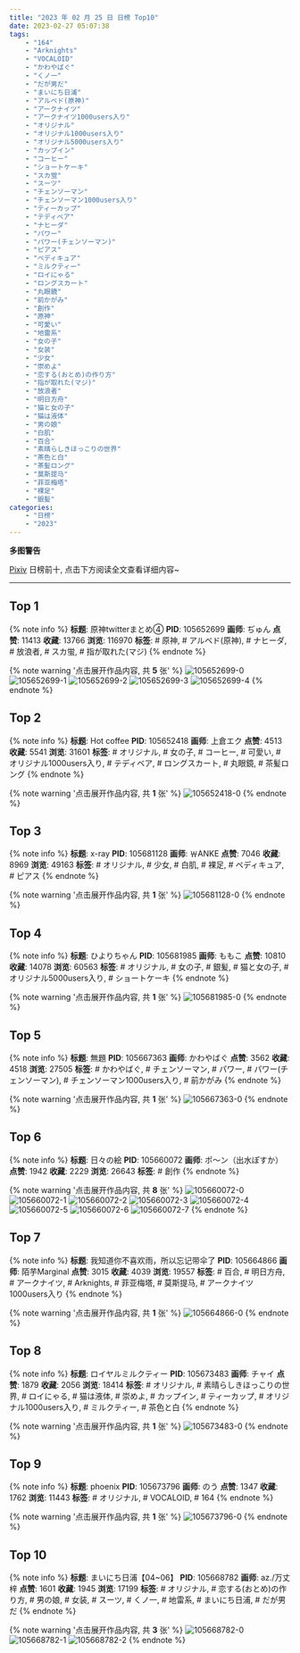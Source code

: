 ```yaml
---
title: "2023 年 02 月 25 日 日榜 Top10"
date: 2023-02-27 05:07:38
tags:
    - "164"
    - "Arknights"
    - "VOCALOID"
    - "かわやばぐ"
    - "くノ一"
    - "だが男だ"
    - "まいにち日浦"
    - "アルベド(原神)"
    - "アークナイツ"
    - "アークナイツ1000users入り"
    - "オリジナル"
    - "オリジナル1000users入り"
    - "オリジナル5000users入り"
    - "カップイン"
    - "コーヒー"
    - "ショートケーキ"
    - "スカ蛍"
    - "スーツ"
    - "チェンソーマン"
    - "チェンソーマン1000users入り"
    - "ティーカップ"
    - "テディベア"
    - "ナヒーダ"
    - "パワー"
    - "パワー(チェンソーマン)"
    - "ピアス"
    - "ペディキュア"
    - "ミルクティー"
    - "ロイにゃる"
    - "ロングスカート"
    - "丸眼鏡"
    - "前かがみ"
    - "創作"
    - "原神"
    - "可愛い"
    - "地雷系"
    - "女の子"
    - "女装"
    - "少女"
    - "崇めよ"
    - "恋する(おとめ)の作り方"
    - "指が取れた(マジ)"
    - "放浪者"
    - "明日方舟"
    - "猫と女の子"
    - "猫は液体"
    - "男の娘"
    - "白肌"
    - "百合"
    - "素晴らしきほっこりの世界"
    - "茶色と白"
    - "茶髪ロング"
    - "莫斯提马"
    - "菲亚梅塔"
    - "裸足"
    - "銀髪"
categories:
    - "日榜"
    - "2023"
---
```


<i class="fa fa-triangle-exclamation"></i>**多图警告**<i class="fa fa-triangle-exclamation"></i>

[Pixiv](https://www.pixiv.net/) 日榜前十, 点击下方阅读全文查看详细内容~

<!-- more -->

---

## Top 1

{% note info %}
**标题**: 原神twitterまとめ④
**PID**: 105652699 **画师**: ぢゅん
**点赞**: 11413 **收藏**: 13766 **浏览**: 116970
**标签**: # 原神, # アルベド(原神), # ナヒーダ, # 放浪者, # スカ蛍, # 指が取れた(マジ)
{% endnote %}

{% note warning '点击展开作品内容, 共 **5** 张' %}
![105652699-0](https://i.pixiv.re/img-original/img/2023/02/24/00/02/49/105652699_p0.jpg)
![105652699-1](https://i.pixiv.re/img-original/img/2023/02/24/00/02/49/105652699_p1.jpg)
![105652699-2](https://i.pixiv.re/img-original/img/2023/02/24/00/02/49/105652699_p2.jpg)
![105652699-3](https://i.pixiv.re/img-original/img/2023/02/24/00/02/49/105652699_p3.jpg)
![105652699-4](https://i.pixiv.re/img-original/img/2023/02/24/00/02/49/105652699_p4.jpg)
{% endnote %}

## Top 2

{% note info %}
**标题**: Hot coffee
**PID**: 105652418 **画师**: 上倉エク
**点赞**: 4513 **收藏**: 5541 **浏览**: 31601
**标签**: # オリジナル, # 女の子, # コーヒー, # 可愛い, # オリジナル1000users入り, # テディベア, # ロングスカート, # 丸眼鏡, # 茶髪ロング
{% endnote %}

{% note warning '点击展开作品内容, 共 **1** 张' %}
![105652418-0](https://i.pixiv.re/img-original/img/2023/02/24/00/00/30/105652418_p0.jpg)
{% endnote %}

## Top 3

{% note info %}
**标题**: x-ray
**PID**: 105681128 **画师**: ￦ANKE
**点赞**: 7046 **收藏**: 8969 **浏览**: 49163
**标签**: # オリジナル, # 少女, # 白肌, # 裸足, # ペディキュア, # ピアス
{% endnote %}

{% note warning '点击展开作品内容, 共 **1** 张' %}
![105681128-0](https://i.pixiv.re/img-original/img/2023/02/25/00/11/07/105681128_p0.jpg)
{% endnote %}

## Top 4

{% note info %}
**标题**: ひよりちゃん
**PID**: 105681985 **画师**: ももこ
**点赞**: 10810 **收藏**: 14078 **浏览**: 60563
**标签**: # オリジナル, # 女の子, # 銀髪, # 猫と女の子, # オリジナル5000users入り, # ショートケーキ
{% endnote %}

{% note warning '点击展开作品内容, 共 **1** 张' %}
![105681985-0](https://i.pixiv.re/img-original/img/2023/02/25/00/36/12/105681985_p0.png)
{% endnote %}

## Top 5

{% note info %}
**标题**: 無題
**PID**: 105667363 **画师**: かわやばぐ
**点赞**: 3562 **收藏**: 4518 **浏览**: 27505
**标签**: # かわやばぐ, # チェンソーマン, # パワー, # パワー(チェンソーマン), # チェンソーマン1000users入り, # 前かがみ
{% endnote %}

{% note warning '点击展开作品内容, 共 **1** 张' %}
![105667363-0](https://i.pixiv.re/img-original/img/2023/02/24/16/14/17/105667363_p0.jpg)
{% endnote %}

## Top 6

{% note info %}
**标题**: 日々の絵
**PID**: 105660072 **画师**: ポ～ン（出水ぽすか）
**点赞**: 1942 **收藏**: 2229 **浏览**: 26643
**标签**: # 創作
{% endnote %}

{% note warning '点击展开作品内容, 共 **8** 张' %}
![105660072-0](https://i.pixiv.re/img-original/img/2023/02/24/07/30/03/105660072_p0.jpg)
![105660072-1](https://i.pixiv.re/img-original/img/2023/02/24/07/30/03/105660072_p1.jpg)
![105660072-2](https://i.pixiv.re/img-original/img/2023/02/24/07/30/03/105660072_p2.jpg)
![105660072-3](https://i.pixiv.re/img-original/img/2023/02/24/07/30/03/105660072_p3.jpg)
![105660072-4](https://i.pixiv.re/img-original/img/2023/02/24/07/30/03/105660072_p4.jpg)
![105660072-5](https://i.pixiv.re/img-original/img/2023/02/24/07/30/03/105660072_p5.jpg)
![105660072-6](https://i.pixiv.re/img-original/img/2023/02/24/07/30/03/105660072_p6.jpg)
![105660072-7](https://i.pixiv.re/img-original/img/2023/02/24/07/30/03/105660072_p7.jpg)
{% endnote %}

## Top 7

{% note info %}
**标题**: 我知道你不喜欢雨，所以忘记带伞了
**PID**: 105664866 **画师**: 陌芋Marginal
**点赞**: 3015 **收藏**: 4039 **浏览**: 19557
**标签**: # 百合, # 明日方舟, # アークナイツ, # Arknights, # 菲亚梅塔, # 莫斯提马, # アークナイツ1000users入り
{% endnote %}

{% note warning '点击展开作品内容, 共 **1** 张' %}
![105664866-0](https://i.pixiv.re/img-original/img/2023/02/24/13/34/33/105664866_p0.jpg)
{% endnote %}

## Top 8

{% note info %}
**标题**: ロイヤルミルクティー
**PID**: 105673483 **画师**: チャイ
**点赞**: 1879 **收藏**: 2056 **浏览**: 18414
**标签**: # オリジナル, # 素晴らしきほっこりの世界, # ロイにゃる, # 猫は液体, # 崇めよ, # カップイン, # ティーカップ, # オリジナル1000users入り, # ミルクティー, # 茶色と白
{% endnote %}

{% note warning '点击展开作品内容, 共 **1** 张' %}
![105673483-0](https://i.pixiv.re/img-original/img/2023/02/24/20/30/02/105673483_p0.png)
{% endnote %}

## Top 9

{% note info %}
**标题**: phoenix
**PID**: 105673796 **画师**: のう
**点赞**: 1347 **收藏**: 1762 **浏览**: 11443
**标签**: # オリジナル, # VOCALOID, # 164
{% endnote %}

{% note warning '点击展开作品内容, 共 **1** 张' %}
![105673796-0](https://i.pixiv.re/img-original/img/2023/02/24/20/41/30/105673796_p0.jpg)
{% endnote %}

## Top 10

{% note info %}
**标题**: まいにち日浦【04~06】
**PID**: 105668782 **画师**: az./万丈梓
**点赞**: 1601 **收藏**: 1945 **浏览**: 17199
**标签**: # オリジナル, # 恋する(おとめ)の作り方, # 男の娘, # 女装, # スーツ, # くノ一, # 地雷系, # まいにち日浦, # だが男だ
{% endnote %}

{% note warning '点击展开作品内容, 共 **3** 张' %}
![105668782-0](https://i.pixiv.re/img-original/img/2023/02/24/17/29/21/105668782_p0.png)
![105668782-1](https://i.pixiv.re/img-original/img/2023/02/24/17/29/21/105668782_p1.png)
![105668782-2](https://i.pixiv.re/img-original/img/2023/02/24/17/29/21/105668782_p2.png)
{% endnote %}

